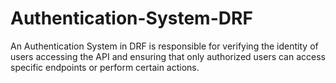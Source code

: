 # Authentication-System-DRF
An Authentication System in DRF is responsible for verifying the identity of users accessing the API and ensuring that only authorized users can access specific endpoints or perform certain actions.
